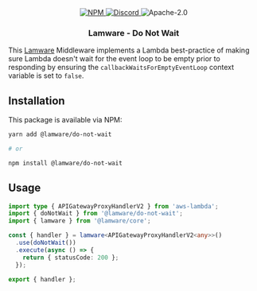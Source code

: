 <div align="center">
  <a href="https://www.npmjs.com/package/@lamware/do-not-wait" target="_blank">
    <img src="https://img.shields.io/npm/v/@lamware/do-not-wait?style=flat-square" alt="NPM" />
  </a>
  <a href="https://discord.gg/3S6AKZ2GR9" target="_blank">
    <img src="https://img.shields.io/discord/123906549860139008?color=7289DA&label=discord&logo=discord&logoColor=FFFFFF&style=flat-square" alt="Discord" />
  </a>
  <img src="https://img.shields.io/npm/l/@lamware/do-not-wait?style=flat-square" alt="Apache-2.0" />
  <h3>Lamware - Do Not Wait</h3>
</div>

This [Lamware](https://github.com/evilkiwi/lamware) Middleware implements a Lambda best-practice of making sure Lambda doesn't wait for the event loop to be empty prior to responding by ensuring the `callbackWaitsForEmptyEventLoop` context variable is set to `false`.

## Installation

This package is available via NPM:

```bash
yarn add @lamware/do-not-wait

# or

npm install @lamware/do-not-wait
```

## Usage

```typescript
import type { APIGatewayProxyHandlerV2 } from 'aws-lambda';
import { doNotWait } from '@lamware/do-not-wait';
import { lamware } from '@lamware/core';

const { handler } = lamware<APIGatewayProxyHandlerV2<any>>()
  .use(doNotWait())
  .execute(async () => {
    return { statusCode: 200 };
  });

export { handler };
```
